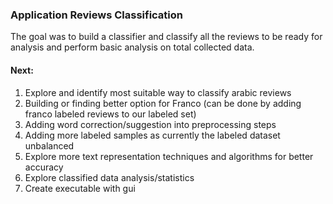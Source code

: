 ### Application Reviews Classification


The goal was to build a classifier and classify all the reviews to be ready for analysis and perform basic analysis on total collected data. 


#### Next:
1) Explore and identify most suitable way to classify arabic reviews
2) Building or finding better option for Franco (can be done by adding franco labeled reviews to our labeled set)
3) Adding word correction/suggestion into preprocessing steps
4) Adding more labeled samples as currently the labeled dataset unbalanced 
5) Explore more text representation techniques and algorithms for better accuracy 
6) Explore classified data analysis/statistics 
7) Create executable with gui
